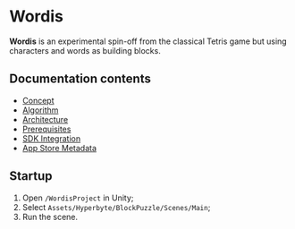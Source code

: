 # Wordis

<b>Wordis</b> is an experimental spin-off from the classical Tetris game but using characters and words as building blocks.

## Documentation contents
- [Concept](docs/concept.md)
- [Algorithm](docs/algorithm.md)
- [Architecture](docs/architecture.md)
- [Prerequisites](docs/prerequisites.md)
- [SDK Integration](docs/SDK_Integration.pdf)
- [App Store Metadata](docs/appstore-metadata.md)

## Startup

1. Open `/WordisProject` in Unity;
2. Select `Assets/Hyperbyte/BlockPuzzle/Scenes/Main`;
3. Run the scene.
